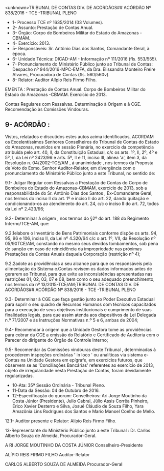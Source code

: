 &lt;unknown&gt;TRIBUNAL DE CONTAS DIV. DE ACÓRDÃOS## ACÓRDÃO Nº 838/2016 - TCE -TRIBUNAL PLENO

- 1- Processo TCE nº 1635/2014 (03 Volumes).
- 2- Assunto: Prestação de Contas Anual.
- 3- Órgão: Corpo de Bombeiros Militar do Estado do Amazonas - CBMAM.
- 4- Exercício: 2013.
- 5- Responsáveis: Sr. Antônio Dias dos Santos, Comandante Geral, à época.
- 6- Unidade Técnica: DICAD-AM - Informação nº 111/2016 (fls. 553/555).
- 7- Pronunciamento do Ministério Público junto ao Tribunal de Contas: Despacho nº 944/2016-MPC-EMFA,  da  Dra.  Elissandra  Monteiro  Freire  Alvares,  Procuradora  de Contas (fls. 560/560v).
- 8- Relator: Auditor Alípio Reis Firmo Filho.

EMENTA :  Prestação  de  Contas  Anual.  Corpo  de Bombeiros Militar do Estado do Amazonas -CBMAM. Exercício de 2013.

Contas Regulares com Ressalvas. Determinação à Origem  e  à  CGE.  Recomendação  às  Comissões Vindouras.

## 9- ACÓRDÃO :

Vistos, relatados e discutidos estes autos acima identificados, ACORDAM os Excelentíssimos Senhores Conselheiros do Tribunal de Contas do Estado do Amazonas, reunidos em sessão Plenária, no exercício da competência atribuída pelo art.  40,  II, da Constituição Estadual, c/c os arts. 1º, II, 2º, 4º e 5º, I, da Lei nº 2423/96 e arts. 5º, II e 11, inciso  III,  alínea  'a',  item  3,  da  Resolução  n.  04/2002-TCE/AM ,  á  unanimidade , nos termos da Proposta de Voto do Exmo. Senhor Auditor-Relator, em divergência com o pronunciamento do Ministério Público junto a este Tribunal, no sentido de:

9.1-  Julgar  Regular  com  Ressalvas a  Prestação  de  Contas  do  Corpo  de Bombeiros do Estado do Amazonas-CBMAM, exercício de 2013, sob a responsabilidade do Sr. Antônio Dias dos Santos , Ex-Comandante Geral, nos termos do inciso II do art. 1º e inciso II do art. 22, dando quitação e condicionando-os ao atendimento do art. 24, c/c o inciso II do art. 72, todos da Lei nº 2.423/96;

9.2-  Determinar  à  origem ,  nos  termos  do  §2º  do  art.  188  do  Regimento Interno/TCE-AM, que:

9.2.1elabore o Inventário de Bens Patrimoniais conforme dispõe os arts. 94, 95,  96  e  106,  inciso  II,  da  Lei  nº  4.320/64  c/c  o  art.  1º,  VII,  da  Resolução  nº  05/90TCE/AM, constando no mesmo seus devidos tombamentos, sob pena de sanção em caso de  reincidência  da  impropriedade  nas  próximas  Prestações  de  Contas  Anuais  daquela Corporação (restrição nº 4);

9.2.2adote  as providências a seu alcance para que os responsáveis pela alimentação  do  Sistema  e.Contas  revisem  os  dados  informados  antes  de  gerarem  ao Tribunal, para que evite as inconsistências apresentadas nas restrições 01, 02, 03, 07 e 08, bem como o seu adequado preenchimento, nos termos da nº 13/2015-TCE/AM;TRIBUNAL DE CONTAS DIV. DE ACÓRDÃOS## ACÓRDÃO Nº 838/2016 - TCE -TRIBUNAL PLENO

9.3-  Determinar  à  CGE que faça gestão junto ao Poder Executivo Estadual para  suprir  o  seu  quadro  de  Recursos  Humanos  com  técnicos  capacitados  para  a execução de seus objetivos institucionais e cumprimento de suas finalidades legais, para que  assim  atenda  aos  dispositivos  da  Lei  Delegada  n.º  71/2007  e  às Instruções Normativas n.º 5 e 6, ambas de 2004;

9.4-  Recomendar  à  origem que  a  Unidade  Gestora  tome  as  providências para cobrar da CGE a emissão do Relatório e Certificado de Auditoria com o Parecer do dirigente do Órgão de Controle Interno;

9.5- Recomendar às Comissões vindouras deste Tribunal , determinadas à procederem inspeções ordinárias ' in loco ' ou analíticas via sistema e-Contas na Unidade Gestora em epígrafe, em exercícios futuros, que observem se as 'Conciliações Bancárias' referentes  ao  exercício  de  2013,  objeto  de  irregularidade  nesta  Prestação  de  Contas, foram devidamente regularizadas.

- 10-Ata: 35ª Sessão Ordinária - Tribunal Pleno.
- 11-Data da Sessão: 04 de Outubro de 2016.
- 12-Especificação  do  quorum: Conselheiros: Ari Jorge  Moutinho  da  Costa  Júnior (Presidente),  Julio  Cabral,  Júlio  Assis  Corrêa  Pinheiro,  Érico  Xavier  Desterro  e  Silva, Josué Cláudio de Souza Filho, Yara Amazônia Lins Rodrigues dos Santos e Mario Manoel Coelho de Mello.

12.1- Auditor presente e Relator: Alípio Reis Firmo Filho.

13-Representante  do  Ministério  Público  junto  a  este  Tribunal :  Dr.  Carlos  Alberto Souza de Almeida, Procurador-Geral.

A RI JORGE MOUTINHO DA COSTA JÚNIOR Conselheiro-Presidente

ALÍPIO REIS FIRMO FILHO Auditor-Relator

CARLOS ALBERTO SOUZA DE ALMEIDA Procurador-Geral